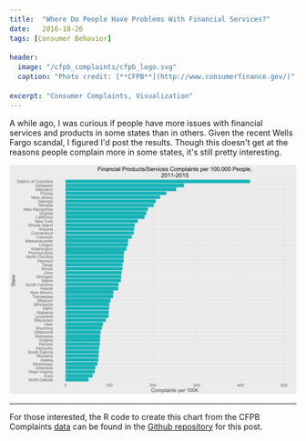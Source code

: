 ```yaml
---
title:  "Where Do People Have Problems With Financial Services?"
date:   2016-10-26
tags: [Consumer Behavior]

header:
  image: "/cfpb_complaints/cfpb_logo.svg"
  caption: "Photo credit: [**CFPB**](http://www.consumerfinance.gov/)"

excerpt: "Consumer Complaints, Visualization"
---
```


A while ago, I was curious if people have more issues with financial services and products in some states than in others. Given the recent Wells Fargo scandal, I figured I'd post the results. Though this doesn't get at the reasons people complain more in some states, it's still pretty interesting.

![](/images/cfpb_complaints/complaints_chart.png?raw=true)

***

For those interested, the R code to create this chart from the CFPB Complaints [data](https://catalog.data.gov/dataset/consumer-complaint-database) can be found in the [Github repository](https://github.com/beckernick/visualizations/tree/master/CFPB_Complaints) for this post.


